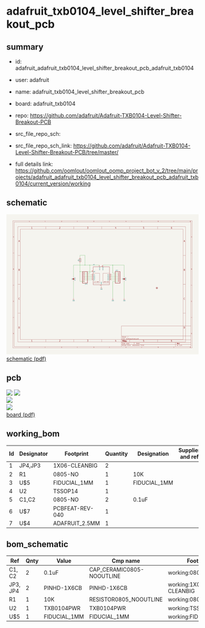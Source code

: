 # adafruit_txb0104_level_shifter_breakout_pcb
 
## summary 
* id: adafruit_adafruit_txb0104_level_shifter_breakout_pcb_adafruit_txb0104
* user: adafruit
* name: adafruit_txb0104_level_shifter_breakout_pcb
* board: adafruit_txb0104
* repo: https://github.com/adafruit/Adafruit-TXB0104-Level-Shifter-Breakout-PCB



* src_file_repo_sch: 
* src_file_repo_sch_link: https://github.com/adafruit/Adafruit-TXB0104-Level-Shifter-Breakout-PCB/tree/master/
* full details link: https://github.com/oomlout/oomlout_oomp_project_bot_v_2/tree/main/projects/adafruit_adafruit_txb0104_level_shifter_breakout_pcb_adafruit_txb0104/current_version/working  

## schematic  
![](working_schematic_600.png)  
[schematic (pdf)](working_schematic.pdf)  

## pcb  
![](working_3d_600.png) 
![](working_3d_front_600.png)  
![](working_3d_back_600.png)  
![](working_600.png)  
[board (pdf)](working.pdf)  

## working_bom
| Id | Designator | Footprint | Quantity | Designation | Supplier and ref |  | None | 
| --- | --- | --- | --- | --- | --- | --- | --- | 
| 1 | JP4,JP3 | 1X06-CLEANBIG | 2 |  |  |  | [''] | 
| 2 | R1 | 0805-NO | 1 | 10K |  |  | [''] | 
| 3 | U$5 | FIDUCIAL_1MM | 1 | FIDUCIAL_1MM |  |  | [''] | 
| 4 | U2 | TSSOP14 | 1 |  |  |  | [''] | 
| 5 | C1,C2 | 0805-NO | 2 | 0.1uF |  |  | [''] | 
| 6 | U$7 | PCBFEAT-REV-040 | 1 |  |  |  | [''] | 
| 7 | U$4 | ADAFRUIT_2.5MM | 1 |  |  |  | [''] | 


## bom_schematic
| Ref | Qnty | Value | Cmp name | Footprint | Description | Vendor | DNP | 
| --- | --- | --- | --- | --- | --- | --- | --- | 
| C1, C2 | 2 | 0.1uF | CAP_CERAMIC0805-NOOUTLINE | working:0805-NO |  |  |  | 
| JP3, JP4 | 2 | PINHD-1X6CB | PINHD-1X6CB | working:1X06-CLEANBIG |  |  |  | 
| R1 | 1 | 10K | RESISTOR0805_NOOUTLINE | working:0805-NO |  |  |  | 
| U2 | 1 | TXB0104PWR | TXB0104PWR | working:TSSOP14 |  |  |  | 
| U$5 | 1 | FIDUCIAL_1MM | FIDUCIAL_1MM | working:FIDUCIAL_1MM |  |  |  | 



